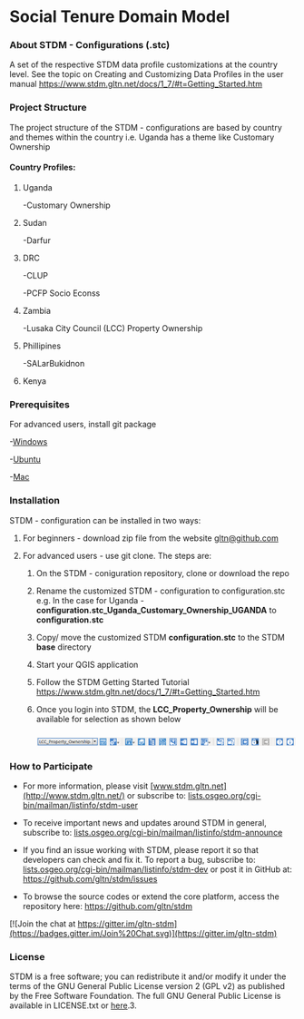 **Social Tenure Domain Model**
==============================

### About STDM - Configurations (.stc)
A set of the respective STDM data profile customizations at the country level. See the topic on Creating and Customizing Data Profiles in the user manual https://www.stdm.gltn.net/docs/1_7/#t=Getting_Started.htm


### Project Structure

The project structure of the STDM - configurations are based by country and themes within the country i.e. Uganda has a theme like Customary Ownership

#### Country Profiles:
1. Uganda
	
	-Customary Ownership

2. Sudan

	-Darfur 

3. DRC
	
	-CLUP

	-PCFP Socio Econss


4. Zambia
	
	-Lusaka City Council (LCC) Property Ownership


5. Phillipines
	
	-SALarBukidnon

6. Kenya

### Prerequisites

For advanced users, install git package

-[Windows](https://www.atlassian.com/git/tutorials/install-git#windows)

-[Ubuntu](https://www.atlassian.com/git/tutorials/install-git#linux)

-[Mac](https://www.atlassian.com/git/tutorials/install-git#mac-os-x)

### Installation

STDM - configuration can be installed in two ways:

1. For beginners - download zip file from the website [gltn@github.com](https://github.com/gltn/stdm-configurations/archive/master.zip)

2. For advanced users - use git clone. The steps are:
		
	1. On the STDM - coniguration repository, clone or download the repo

    2. Rename the customized STDM - configuration to configuration.stc e.g. In the case for Uganda - **configuration.stc_Uganda_Customary_Ownership_UGANDA** to **configuration.stc**

    3. Copy/ move the customized STDM **configuration.stc** to the STDM **base** directory

	4. Start your QGIS application

	5. Follow the STDM Getting Started Tutorial https://www.stdm.gltn.net/docs/1_7/#t=Getting_Started.htm

	6. Once you login into STDM, the **LCC_Property_Ownership** will be available for selection as shown below

		<img src="./images/readme/lcc_zambia_config.png" alt="configuration wizard icon" style="margin-top: 10px;" />

### How to Participate

-   For more information, please visit [www.stdm.gltn.net](http://www.stdm.gltn.net/) or subscribe to: [lists.osgeo.org/cgi-bin/mailman/listinfo/stdm-user](http://lists.osgeo.org/cgi-bin/mailman/listinfo/stdm-user)

-   To receive important news and updates around STDM in general, subscribe to: [lists.osgeo.org/cgi-bin/mailman/listinfo/stdm-announce](http://lists.osgeo.org/cgi-bin/mailman/listinfo/stdm-announce)

-   If you find an issue working with STDM, please report it so that developers can check and fix it. To report a bug, subscribe to: [lists.osgeo.org/cgi-bin/mailman/listinfo/stdm-dev](http://lists.osgeo.org/cgi-bin/mailman/listinfo/stdm-dev) or post it in GitHub at: <https://github.com/gltn/stdm/issues>

-   To browse the source codes or extend the core platform, access the repository here: <https://github.com/gltn/stdm>

[![Join the chat at https://gitter.im/gltn-stdm](https://badges.gitter.im/Join%20Chat.svg)](https://gitter.im/gltn-stdm)


### License

STDM is a free software; you can redistribute it and/or modify it under the terms of the GNU General Public License version 2 (GPL v2) as published by the Free Software Foundation. The full GNU General Public License is available in LICENSE.txt or [here](http://www.gnu.org/licenses/gpl-2.0.html).3.